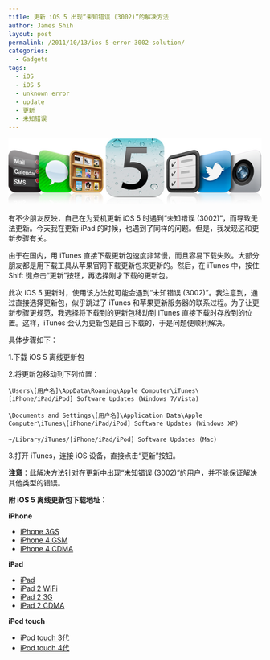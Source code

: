 ```yaml
---
title: 更新 iOS 5 出现“未知错误 (3002)”的解决方法
author: James Shih
layout: post
permalink: /2011/10/13/ios-5-error-3002-solution/
categories:
  - Gadgets
tags:
  - iOS
  - iOS 5
  - unknown error
  - update
  - 更新
  - 未知错误
---
```

<img src="/media/legacy/2011/10/20111013_ios_5.png" alt="20111013_ios_5">

有不少朋友反映，自己在为爱机更新 iOS 5 时遇到“未知错误 (3002)”，而导致无法更新。今天我在更新 iPad 的时候，也遇到了同样的问题。但是，我发现这和更新步骤有关。

由于在国内，用 iTunes 直接下载更新包速度非常慢，而且容易下载失败。大部分朋友都是用下载工具从苹果官网下载更新包来更新的。然后，在 iTunes 中，按住 Shift 键点击“更新”按钮，再选择刚才下载的更新包。

此次 iOS 5 更新时，使用该方法就可能会遇到“未知错误 (3002)”。我注意到，通过直接选择更新包，似乎跳过了 iTunes 和苹果更新服务器的联系过程。为了让更新步骤更规范，我选择将下载到的更新包移动到 iTunes 直接下载时存放到的位置。这样，iTunes 会认为更新包是自己下载的，于是问题便顺利解决。

<!--more-->

具体步骤如下：

1.下载 iOS 5 离线更新包

2.将更新包移动到下列位置：

	\Users\[用户名]\AppData\Roaming\Apple Computer\iTunes\[iPhone/iPad/iPod] Software Updates (Windows 7/Vista)

	\Documents and Settings\[用户名]\Application Data\Apple Computer\iTunes\[iPhone/iPad/iPod] Software Updates (Windows XP)

	~/Library/iTunes/[iPhone/iPad/iPod] Software Updates (Mac)

3.打开 iTunes，连接 iOS 设备，直接点击“更新”按钮。

**注意**：此解决方法针对在更新中出现“未知错误 (3002)”的用户，并不能保证解决其他类型的错误。

**附 iOS 5 离线更新包下载地址：**

**iPhone**

*   [iPhone 3GS][1]
*   [iPhone 4 GSM][2]
*   [iPhone 4 CDMA][3]

**iPad**

*   [iPad][4]
*   [iPad 2 WiFi][5]
*   [iPad 2 3G][6]
*   [iPad 2 CDMA][7]

**iPod touch**

*   [iPod touch 3代][8]
*   [iPod touch 4代][9]

 [1]: http://appldnld.apple.com/iPhone4/041-8356.20111012.SQRDT/iPhone2,1_5.0_9A334_Restore.ipsw
 [2]: http://appldnld.apple.com/iPhone4/041-8358.20111012.FFc34/iPhone3,1_5.0_9A334_Restore.ipsw
 [3]: http://appldnld.apple.com/iPhone4/041-9743.20111012.vjhfp/iPhone3,3_5.0_9A334_Restore.ipsw
 [4]: http://appldnld.apple.com/iPhone4/041-8357.20111012.DTOrM/iPad1,1_5.0_9A334_Restore.ipsw
 [5]: http://appldnld.apple.com/iPhone4/041-9618.20111012.Zxb22/iPad2,1_5.0_9A334_Restore.ipsw
 [6]: http://appldnld.apple.com/iPhone4/041-9619.20111012.y34Nx/iPad2,2_5.0_9A334_Restore.ipsw
 [7]: http://appldnld.apple.com/iPhone4/041-9620.20111012.pnB4r/iPad2,3_5.0_9A334_Restore.ipsw
 [8]: http://appldnld.apple.com/iPhone4/061-8360.20111012.New3w/iPod3,1_5.0_9A334_Restore.ipsw
 [9]: http://appldnld.apple.com/iPhone4/061-9622.20111012.Evry3/iPod4,1_5.0_9A334_Restore.ipsw
